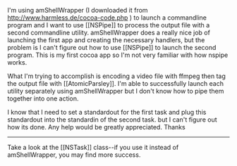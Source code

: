 

I'm using amShellWrapper (I downloaded it from http://www.harmless.de/cocoa-code.php ) to launch a commandline program and I want to use [[NSPipe]] to process the output file with a second commandline utility. amShellWrapper does a really nice job of launching the first app and creating the necessary handlers, but the problem is I can't figure out how to use [[NSPipe]] to launch the second program. This is my first cocoa app so I'm not very familiar with how nspipe works. 

What I'm trying to accomplish is encoding a video file with ffmpeg then tag the output file with [[AtomicParsley]]. I'm able to successfully launch each utility separately using amShellWrapper but I don't know how to pipe them together into one action. 

I know that I need to set a standardout for the first task and plug this standardout into the standardin of the second task. but I can't figure out how its done. Any help would be greatly appreciated.
Thanks

----

Take a look at the [[NSTask]] class--if you use it instead of amShellWrapper, you may find more success.